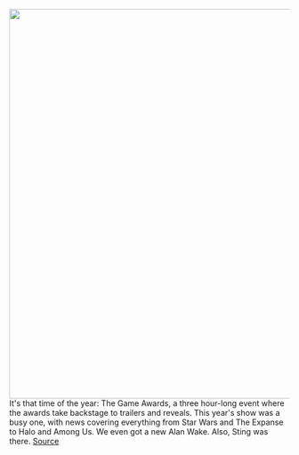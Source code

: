 <img src='https://cdn.vox-cdn.com/thumbor/vQTVOgZzeEF9hC1GRXMOsBcISoU=/0x0:3718x2479/1200x675/filters:focal(1562x943:2156x1537)/cdn.vox-cdn.com/uploads/chorus_image/image/70253239/1193629356.0.jpg' width='700px' /><br/>
It's that time of the year: The Game Awards, a three hour-long event where the awards take backstage to trailers and reveals. This year's show was a busy one, with news covering everything from Star Wars and The Expanse to Halo and Among Us. We even got a new Alan Wake. Also, Sting was there.
<a href='https://www.theverge.com/2021/12/9/22815755/the-game-awards-2021-trailers-news-announcements'> Source <a/>